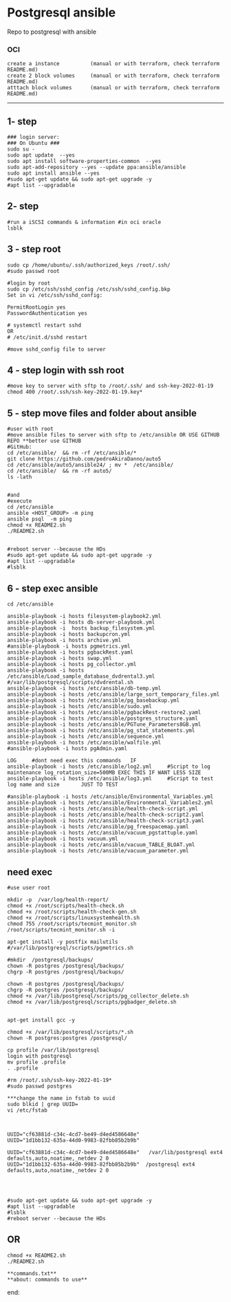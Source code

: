 # Postgresql ansible

Repo to postgresql with ansible 

### OCI 
	create a instance   	   (manual or with terraform, check terraform README.md)
	create 2 block volumes 	   (manual or with terraform, check terraform README.md) 
	atttach block volumes 	   (manual or with terraform, check terraform README.md) 

---


## 1- step 
	### login server: 
	### On Ubuntu ### 
	sudo su - 
	sudo apt update  --yes
	sudo apt install software-properties-common  --yes
	sudo apt-add-repository --yes --update ppa:ansible/ansible
	sudo apt install ansible --yes
	#sudo apt-get update && sudo apt-get upgrade -y
	#apt list --upgradable


## 2- step 
	#run a iSCSI commands & information #in oci oracle 
	lsblk 


## 3 - step root
	sudo cp /home/ubuntu/.ssh/authorized_keys /root/.ssh/
	#sudo passwd root

	#login by root 	
	sudo cp /etc/ssh/sshd_config /etc/ssh/sshd_config.bkp
	Set in vi /etc/ssh/sshd_config:

	PermitRootLogin yes
	PasswordAuthentication yes

	# systemctl restart sshd
	OR
	# /etc/init.d/sshd restart

	#move sshd_config file to server

## 4 - step login with ssh root 
	#move key to server with sftp to /root/.ssh/ and ssh-key-2022-01-19
	chmod 400 /root/.ssh/ssh-key-2022-01-19.key*


## 5 - step  move files and folder about ansible
	#user with root
	#move ansible files to server with sftp to /etc/ansible OR USE GITHUB REPO **better use GITHUB
	#GitHub:
	cd /etc/ansible/  && rm -rf /etc/ansible/*  
	git clone https://github.com/pedroAkiraDanno/auto5
	cd /etc/ansible/auto5/ansible24/ ; mv *  /etc/ansible/ 
	cd /etc/ansible/  && rm -rf auto5/
	ls -lath


	#and 
	#execute 
	cd /etc/ansible
	ansible <HOST_GROUP> -m ping
	ansible psql  -m ping 
	chmod +x README2.sh
	./README2.sh


	#reboot server --because the HDs
	#sudo apt-get update && sudo apt-get upgrade -y
	#apt list --upgradable
	#lsblk 


## 6 - step exec ansible
	cd /etc/ansible

	ansible-playbook -i hosts filesystem-playbook2.yml
	ansible-playbook -i hosts db-server-playbook.yml 		
	ansible-playbook -i  hosts backup_filesystem.yml
	ansible-playbook -i hosts backupcron.yml
	ansible-playbook -i hosts archive.yml
	#ansible-playbook -i hosts pgmetrics.yml
	ansible-playbook -i hosts pgbackRest.yaml
	ansible-playbook -i hosts swap.yml
	ansible-playbook -i hosts pg_collector.yml
	ansible-playbook -i hosts /etc/ansible/Load_sample_database_dvdrental3.yml
	#/var/lib/postgresql/scripts/dvdrental.sh
	ansible-playbook -i hosts /etc/ansible/db-temp.yml
	ansible-playbook -i hosts /etc/ansible/large_sort_temporary_files.yml
	ansible-playbook -i hosts /etc/ansible/pg_basebackup.yml
	ansible-playbook -i hosts /etc/ansible/sudo.yml
	ansible-playbook -i hosts /etc/ansible/pgbackRest-restore2.yaml
	ansible-playbook -i hosts /etc/ansible/postgres_structure.yaml
	ansible-playbook -i hosts /etc/ansible/PGTune_Parameters8GB.yml
	ansible-playbook -i hosts /etc/ansible/pg_stat_statements.yml
	ansible-playbook -i hosts /etc/ansible/sequence.yml
	ansible-playbook -i hosts /etc/ansible/walfile.yml
	#ansible-playbook -i hosts pgAdmin.yaml
	
	LOG  	#dont need exec this commands 	IF 
	ansible-playbook -i hosts /etc/ansible/log2.yml 	#Script to log maintenance log_rotation_size=500MB EXEC THIS IF WANT LESS SIZE 
	ansible-playbook -i hosts /etc/ansible/log3.yml 	#Script to test log name and size 		JUST TO TEST
	
	#ansible-playbook -i hosts /etc/ansible/Environmental_Variables.yml
	ansible-playbook -i hosts /etc/ansible/Environmental_Variables2.yml
	ansible-playbook -i hosts /etc/ansible/health-check-script.yml
	ansible-playbook -i hosts /etc/ansible/health-check-script2.yaml
	ansible-playbook -i hosts /etc/ansible/health-check-script3.yaml
	ansible-playbook -i hosts /etc/ansible/pg_freespacemap.yaml
	ansible-playbook -i hosts /etc/ansible/vacuum_pgstattuple.yaml
	ansible-playbook -i hosts vacuum.yml
	ansible-playbook -i hosts /etc/ansible/vacuum_TABLE_BLOAT.yml
	ansible-playbook -i hosts /etc/ansible/vacuum_parameter.yml



## need exec 
	#use user root

	mkdir -p  /var/log/health-report/
	chmod +x /root/scripts/health-check.sh
	chmod +x /root/scripts/health-check-gen.sh
	chmod +x /root/scripts/linuxsystemhealth.sh
	chmod 755 /root/scripts/tecmint_monitor.sh
	/root/scripts/tecmint_monitor.sh -i 

	apt-get install -y postfix mailutils
	#/var/lib/postgresql/scripts/pgmetrics.sh

	#mkdir  /postgresql/backups/
	chown -R postgres /postgresql/backups/
	chgrp -R postgres /postgresql/backups/

	chown -R postgres /postgresql/backups/
	chgrp -R postgres /postgresql/backups/
	chmod +x /var/lib/postgresql/scripts/pg_collector_delete.sh
	chmod +x /var/lib/postgresql/scripts/pgbadger_delete.sh


	apt-get install gcc -y

	chmod +x /var/lib/postgresql/scripts/*.sh
	chown -R postgres:postgres /postgresql/

	cp profile /var/lib/postgresql
	login with postgresql 
	mv profile .profile
	. .profile

	#rm /root/.ssh/ssh-key-2022-01-19*
	#sudo passwd postgres

	***change the name in fstab to uuid
	sudo blkid | grep UUID=
	vi /etc/fstab



	UUID="cf63881d-c34c-4cd7-be49-d4ed4586648e"
	UUID="1d1bb132-635a-44d0-9983-82fbb85b2b9b"

	UUID="cf63881d-c34c-4cd7-be49-d4ed4586648e"   /var/lib/postgresql ext4 defaults,auto,noatime,_netdev 2 0
	UUID="1d1bb132-635a-44d0-9983-82fbb85b2b9b"  /postgresql ext4 defaults,auto,noatime,_netdev 2 0




	#sudo apt-get update && sudo apt-get upgrade -y
	#apt list --upgradable
	#lsblk 
	#reboot server --because the HDs



## OR

	chmod +x README2.sh
	./README2.sh

	**commands.txt**
	**about: commands to use**	



end:
